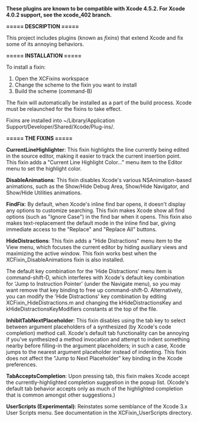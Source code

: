 __These plugins are known to be compatible with Xcode 4.5.2. For Xcode 4.0.2 support, see the xcode_402 branch.__

__===== DESCRIPTION =====__

This project includes plugins (known as _fixins_) that extend Xcode and fix some of its annoying behaviors.

__===== INSTALLATION =====__

To install a fixin:

1. Open the XCFixins workspace
2. Change the scheme to the fixin you want to install
3. Build the scheme (command-B)

The fixin will automatically be installed as a part of the build process. Xcode must be relaunched for the fixins to take effect.

Fixins are installed into ~/Library/Application Support/Developer/Shared/Xcode/Plug-ins/.

__===== THE FIXINS =====__

__CurrentLineHighlighter__: This fixin highlights the line currently being edited in the source editor, making it easier to track the current insertion point. This fixin adds a "Current Line Highlight Color..." menu item to the Editor menu to set the highlight color.

__DisableAnimations__: This fixin disables Xcode's various NSAnimation-based animations, such as the Show/Hide Debug Area, Show/Hide Navigator, and Show/Hide Utilities animations.

__FindFix__: By default, when Xcode's inline find bar opens, it doesn't display any options to customize searching. This fixin makes Xcode show all find options (such as "Ignore Case") in the find bar when it opens. This fixin also makes text-replacement the default mode in the inline find bar, giving immediate access to the "Replace" and "Replace All" buttons.

__HideDistractions__: This fixin adds a "Hide Distractions" menu item to the View menu, which focuses the current editor by hiding auxiliary views and maximizing the active window. This fixin works best when the XCFixin_DisableAnimations fixin is also installed.

The default key combination for the 'Hide Distractions' menu item is command-shift-D, which interferes with Xcode's default key combination for 'Jump to Instruction Pointer' (under the Navigate menu), so you may want remove that key binding to free up command-shift-D. Alternatively, you can modify the 'Hide Distractions' key combination by editing XCFixin_HideDistractions.m and changing the kHideDistractionsKey and kHideDistractionsKeyModifiers constants at the top of the file.

__InhibitTabNextPlaceholder__: This fixin disables using the tab key to select between argument placeholders of a synthesized (by Xcode's code completion) method call. Xcode's default tab functionality can be annoying if you've synthesized a method invocation and attempt to indent something nearby before filling-in the argument placeholders; in such a case, Xcode jumps to the nearest argument placeholder instead of indenting. This fixin does not affect the "Jump to Next Placeholder" key binding in the Xcode preferences.

__TabAcceptsCompletion__: Upon pressing tab, this fixin makes Xcode accept the currently-highlighted completion suggestion in the popup list. (Xcode's default tab behavior accepts only as much of the highlighted completion that is common amongst other suggestions.)

__UserScripts (Experimental)__: Reinstates some semblance of the Xcode 3.x User Scripts menu. See documentation in the XCFixin_UserScripts directory.